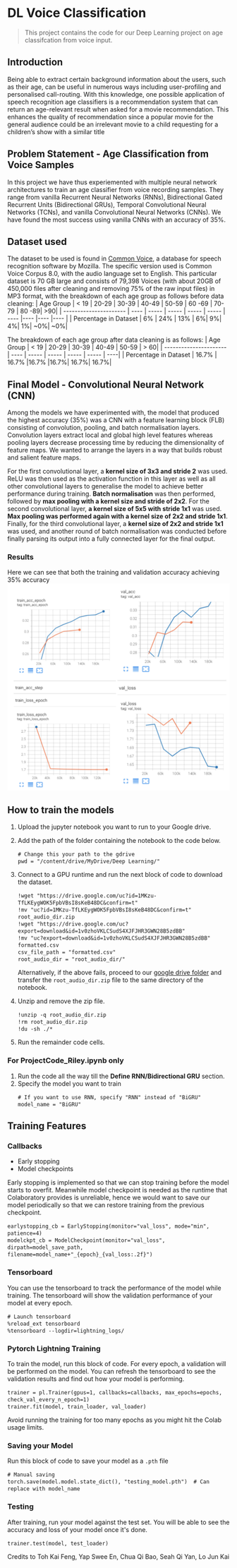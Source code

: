 # DL Voice Classification
> This project contains the code for our Deep Learning project on age classifcation from voice input.

## Introduction

Being able to extract certain background information about the users, such as their age, can be useful in numerous ways including user-profiling and personalised call-routing. With this knowledge, one possible application of speech recognition age classifiers is a recommendation system that can return an age-relevant result when asked for a movie recommendation. This enhances the quality of recommendation since a popular movie for the general audience could be an irrelevant movie to a child requesting for a children’s show with a similar title

## Problem Statement - Age Classification from Voice Samples

In this project we have thus experiemented with multiple neural network architectures to train an age classifier from voice recording samples. They range from vanilla Recurrent Neural Networks (RNNs), Bidirectional Gated Recurrent Units (Bidirectional GRUs), Temporal Convolutional Neural Networks (TCNs), and vanilla Convolutional Neural Networks (CNNs). We have found the most success using vanilla CNNs with an accuracy of 35%.

## Dataset used

The dataset to be used is found in [Common Voice](https://commonvoice.mozilla.org/en/datasets), a database for speech recognition software by Mozilla. The specific version used is Common Voice Corpus 8.0, with the audio language set to English. This particular dataset is 70 GB large and consists of 79,398 Voices (with about 20GB of 450,000 files after cleaning and removing 75% of the raw input files) in MP3 format, with the breakdown of each age group as follows before data cleaning:
| Age Group | < 19 | 20-29 | 30-39 | 40-49 | 50-59 | 60 -69 | 70-79 | 80 -89| >90|
| ---------------------- | ---- | ----- | ----- | ----- | ----- | ---- |---- |---- |---- |
| Percentage in Dataset | 6% | 24% | 13% | 6%| 9%| 4%| 1%| ~0%| ~0%|

The breakdown of each age group after data cleaning is as follows:
| Age Group | < 19 | 20-29 | 30-39 | 40-49 | 50-59 | > 60|
| ---------------------- | ---- | ----- | ----- | ----- | ----- | ----|
| Percentage in Dataset | 16.7% | 16.7% |16.7% |16.7%| 16.7%| 16.7%|

## Final Model - Convolutional Neural Network (CNN)

Among the models we have experimented with, the model that produced the highest accuracy (35%) was a CNN with a feature learning block (FLB) consisting of convolution, pooling, and batch normalisation layers. Convolution layers extract local and global high level features whereas pooling layers decrease processing time by reducing the dimensionality of feature maps. We wanted to arrange the layers in a way that builds robust and salient feature maps.

For the first convolutional layer, a **kernel size of 3x3 and stride 2** was used. ReLU was then used as the activation function in this layer as well as all other convolutional layers to generalise the model to achieve better performance during training. **Batch normalisation** was then performed, followed by **max pooling with a kernel size and stride of 2x2**. For the second convolutional layer, **a kernel size of 5x5 with stride 1x1** was used. **Max pooling was performed again with a kernel size of 2x2 and stride 1x1**. Finally, for the third convolutional layer, a **kernel size of 2x2 and stride 1x1** was used, and another round of batch normalisation was conducted before finally parsing its output into a fully connected layer for the final output.

### Results

Here we can see that both the training and validation accuracy achieving 35% accuracy
![CNN Results ](images/CNN_Results.png)

## How to train the models

1. Upload the jupyter notebook you want to run to your Google drive.

2. Add the path of the folder containing the notebook to the code below.
    ```
    # Change this your path to the gdrive
    pwd = "/content/drive/MyDrive/Deep Learning/"
    ```
3. Connect to a GPU runtime and run the next block of code to download the dataset.
    ```
    !wget "https://drive.google.com/uc?id=1MKzu-TfLKEygWOK5FpbVBsI8sKeB48DC&confirm=t"
    !mv "uc?id=1MKzu-TfLKEygWOK5FpbVBsI8sKeB48DC&confirm=t" root_audio_dir.zip
    !wget "https://drive.google.com/uc?export=download&id=1v0zhoVKLCSudS4XJFJHR3GWN28B5zdBB"
    !mv "uc?export=download&id=1v0zhoVKLCSudS4XJFJHR3GWN28B5zdBB" formatted.csv
    csv_file_path = "formatted.csv"
    root_audio_dir = "root_audio_dir/"
    ```
    Alternatively, if the above fails, proceed to our [google drive folder](https://drive.google.com/drive/folders/196KRvyUlmY05-hxnRYhLqB8B34eCLUel?usp=sharing) and transfer the `root_audio_dir.zip` file to the same directory of the notebook.
    
4. Unzip and remove the zip file.
    ```
    !unzip -q root_audio_dir.zip
    !rm root_audio_dir.zip
    !du -sh ./*
    ```
    
5. Run the remainder code cells.

### For ProjectCode_Riley.ipynb only

1. Run the code all the way till the **Define RNN/Bidirectional GRU** section. 
2. Specify the model you want to train 
    ```
    # If you want to use RNN, specify "RNN" instead of "BiGRU"
    model_name = "BiGRU"
    ```

## Training Features

### Callbacks

- Early stopping
- Model checkpoints

Early stopping is implemented so that we can stop training before the model starts to overfit. Meanwhile model checkpoint is needed as the runtime that Colaboratory provides is unreliable, hence we would want to save our model periodically so that we can restore training from the previous checkpoint.

```
earlystopping_cb = EarlyStopping(monitor="val_loss", mode="min", patience=4)
modelckpt_cb = ModelCheckpoint(monitor="val_loss", dirpath=model_save_path, filename=model_name+"_{epoch}_{val_loss:.2f}")
```

### Tensorboard

You can use the tensorboard to track the performance of the model while training. The tensorboard will show the validation performance of your model at every epoch.
```
# Launch tensorboard
%reload_ext tensorboard
%tensorboard --logdir=lightning_logs/
```

### Pytorch Lightning Training 

To train the model, run this block of code. For every epoch, a validation will be performed on the model. You can refresh the tensorboard to see the validation results and find out how your model is performing. 
```
trainer = pl.Trainer(gpus=1, callbacks=callbacks, max_epochs=epochs, check_val_every_n_epoch=1)
trainer.fit(model, train_loader, val_loader)
```
Avoid running the training for too many epochs as you might hit the Colab usage limits.

### Saving your Model

Run this block of code to save your model as a `.pth` file
```
# Manual saving
torch.save(model.model.state_dict(), "testing_model.pth")  # Can replace with model_name
```

### Testing 

After training, run your model against the test set. You will be able to see the accuracy and loss of your model once it's done.
```
trainer.test(model, test_loader)
```

Credits to Toh Kai Feng, Yap Swee En, Chua Qi Bao, Seah Qi Yan, Lo Jun Kai
